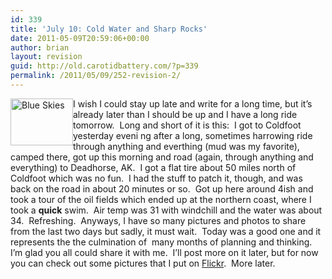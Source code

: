 ```yaml
---
id: 339
title: 'July 10: Cold Water and Sharp Rocks'
date: 2011-05-09T20:59:06+00:00
author: brian
layout: revision
guid: http://old.carotidbattery.com/?p=339
permalink: /2011/05/09/252-revision-2/
---
```

<a title="Photo Sharing" href="http://www.flickr.com/photos/64293054@N00/187124168/"><img style="float: left;" alt="Blue Skies" src="http://static.flickr.com/59/187124168\_a4d3fec907\_t.jpg" height="75" width="100" /></a> <p>I wish I could stay up late and write for a long time, but it&#8217;s already later than I should be up and I have a long ride tomorrow.  Long and short of it is this:  I got to Coldfoot yesterday eveni ng after a long, sometimes harrowing ride through anything and everthing (mud was my favorite), camped there, got up this morning and road (again, through anything and everything) to Deadhorse, AK.  I got a flat tire about 50 miles north of Coldfoot which was no fun.  I had the stuff to patch it, though, and was back on the road in about 20 minutes or so.  Got up here around 4ish and took a tour of the oil fields which ended up at the northern coast, where I took a <strong>quick</strong> swim.  Air temp was 31 with windchill and the water was about 34.  Refreshing.  Anyways, I have so many pictures and photos to share from the last two days but sadly, it must wait.  Today was a good one and it represents the the culmination of  many months of planning and thinking.  I&#8217;m glad you all could share it with me.  I&#8217;ll post more on it later, but for now you can check out some pictures that I put on <a href="http://www.flickr.com/photos/64293054@N00/">Flickr</a>.  More later.</p>